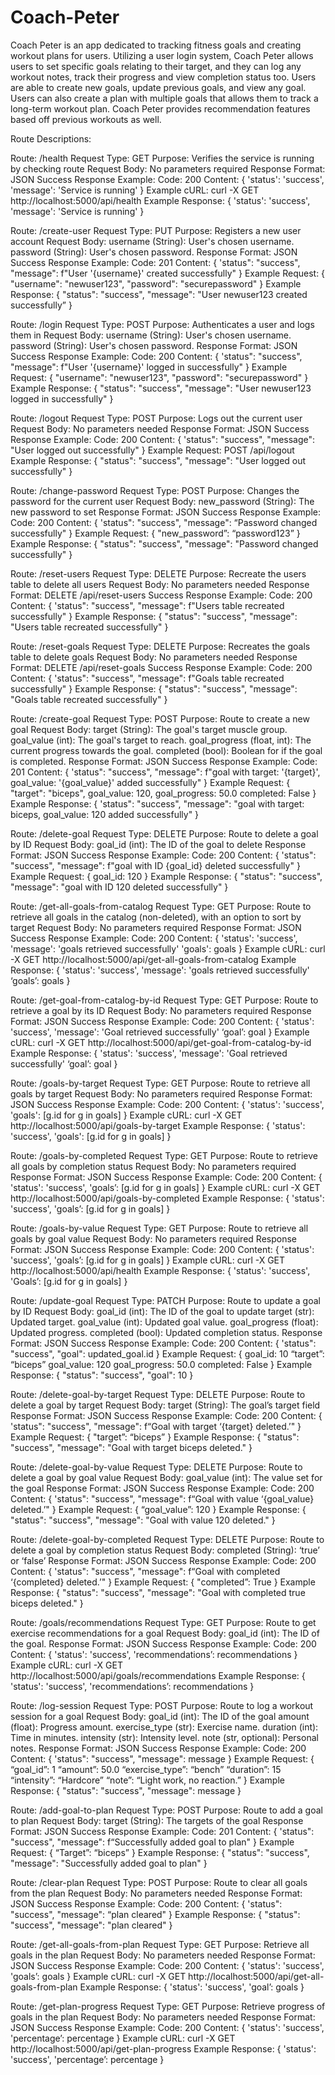 # Coach-Peter
Coach Peter is an app dedicated to tracking fitness goals and creating workout plans for users. Utilizing a user login system, Coach Peter allows users to set specific goals relating to their target, and they can log any workout notes, track their progress and view completion status too. Users are able to create new goals, update previous goals, and view any goal. Users can also create a plan with multiple goals that allows them to track a long-term workout plan. Coach Peter provides recommendation features based off previous workouts as well. 


Route Descriptions:

Route: /health
    Request Type: GET
    Purpose: Verifies the service is running by checking route
    Request Body: No parameters required
    Response Format: JSON
    Success Response Example: 
        Code: 200
        Content: {
            'status': 'success',
            'message': 'Service is running'
        }
    Example cURL: curl -X GET http://localhost:5000/api/health
    Example Response: {
        'status': 'success',
        'message': 'Service is running'
    }


Route: /create-user
    Request Type: PUT
    Purpose: Registers a new user account
    Request Body: 
    username (String): User's chosen username. 
    password (String): User's chosen password. 
    Response Format: JSON
    Success Response Example: 
        Code: 201 
        Content: {
            'status": "success",
            "message": f"User '{username}' created successfully"
        }
    Example Request: {
        "username": "newuser123",
        "password": "securepassword"
    }
    Example Response: {
        "status": "success",
        "message": "User newuser123 created successfully”
    } 


Route: /login
    Request Type: POST
    Purpose: Authenticates a user and logs them in
    Request Body: 
    username (String): User's chosen username. 
    password (String): User's chosen password. 
    Response Format: JSON
    Success Response Example: 
        Code: 200
        Content: {
            'status": "success",
            "message": f"User '{username}' logged in successfully"
        }
    Example Request: {
        "username": "newuser123",
        "password": "securepassword"
    }
    Example Response: {
        "status": "success",
        "message": "User newuser123 logged in successfully"
    } 


Route: /logout
    Request Type: POST
    Purpose: Logs out the current user
    Request Body: No parameters needed 
    Response Format: JSON
    Success Response Example: 
        Code: 200
        Content: {
            'status": "success",
            "message": "User logged out successfully"
        }
    Example Request: POST /api/logout
    Example Response: {
        "status": "success",
        "message": "User logged out successfully"
    } 


Route: /change-password
    Request Type: POST
    Purpose: Changes the password for the current user
    Request Body: 
    new_password (String): The new password to set
    Response Format: JSON
    Success Response Example: 
        Code: 200
        Content: {
            'status": "success",
            "message": “Password changed successfully"
        }
    Example Request: {
        "new_password”: “password123”
    }
    Example Response: {
        "status": "success",
        "message": "Password changed successfully"
    } 


Route: /reset-users
    Request Type: DELETE
    Purpose: Recreate the users table to delete all users
    Request Body: No parameters needed
    Response Format: DELETE /api/reset-users
    Success Response Example: 
        Code: 200
        Content: {
            'status": "success",
            "message": f"Users table recreated successfully"
        }
    Example Response: {
        "status": "success",
        "message": "Users table recreated successfully"
    } 


Route: /reset-goals
    Request Type: DELETE
    Purpose: Recreates the goals table to delete goals
    Request Body: No parameters needed
    Response Format: DELETE /api/reset-goals
    Success Response Example: 
        Code: 200
        Content: {
            'status": "success",
            "message": f"Goals table recreated successfully"
        }
    Example Response: {
        "status": "success",
        "message": "Goals table recreated successfully"
    } 


Route: /create-goal
    Request Type: POST
    Purpose: Route to create a new goal
    Request Body: 
    target (String): The goal's target muscle group.
    goal_value (int): The goal's target to reach.
    goal_progress (float, int): The current progress towards the goal.
    completed (bool): Boolean for if the goal is completed.
    Response Format: JSON
    Success Response Example: 
        Code: 201
        Content: {
            'status": "success",
            "message": f"goal with target: '{target}', goal_value: '{goal_value}' added successfully"
        }
    Example Request: {
        "target": "biceps",
        goal_value: 120,
        goal_progress: 50.0
        completed: False
    }
    Example Response: {
        'status": "success",
        "message": "goal with target: biceps, goal_value: 120 added successfully"
    } 


Route: /delete-goal
    Request Type: DELETE
    Purpose: Route to delete a goal by ID
    Request Body: 
    goal_id (int): The ID of the goal to delete 
    Response Format: JSON
    Success Response Example: 
        Code: 200
        Content: {
            'status": "success",
            "message": f"goal with ID {goal_id} deleted successfully"
        }
    Example Request: {
        goal_id: 120
    }
    Example Response: {
        "status": "success",
        "message": "goal with ID 120 deleted successfully"
    } 


Route: /get-all-goals-from-catalog
    Request Type: GET
    Purpose: Route to retrieve all goals in the catalog (non-deleted), with an option to sort by target
    Request Body: No parameters required
    Response Format: JSON
    Success Response Example: 
        Code: 200
        Content: {
            'status': 'success',
            'message': 'goals retrieved successfully'
            'goals': goals
        }
    Example cURL: curl -X GET http://localhost:5000/api/get-all-goals-from-catalog
    Example Response: {
        'status': 'success',
        'message': 'goals retrieved successfully'
        ‘goals’: goals
    }


Route: /get-goal-from-catalog-by-id
    Request Type: GET
    Purpose: Route to retrieve a goal by its ID
    Request Body: No parameters required
    Response Format: JSON
    Success Response Example: 
        Code: 200
        Content: {
            'status': 'success',
            'message': 'Goal retrieved successfully'
            ‘goal’: goal
        }
    Example cURL: curl -X GET http://localhost:5000/api/get-goal-from-catalog-by-id
    Example Response: {
        'status': 'success',
        'message': 'Goal retrieved successfully'
        ‘goal’: goal
    }


Route: /goals-by-target
    Request Type: GET
    Purpose: Route to retrieve all goals by target
    Request Body: No parameters required
    Response Format: JSON
    Success Response Example: 
        Code: 200
        Content: {
            'status': 'success',
            'goals': [g.id for g in goals]
        }
    Example cURL: curl -X GET http://localhost:5000/api/goals-by-target
    Example Response: {
        'status': 'success',
        'goals': [g.id for g in goals]
    }


Route: /goals-by-completed
    Request Type: GET
    Purpose: Route to retrieve all goals by completion status 
    Request Body: No parameters required
    Response Format: JSON
    Success Response Example: 
        Code: 200
        Content: {
            'status': 'success',
            'goals’: [g.id for g in goals]
        }
    Example cURL: curl -X GET http://localhost:5000/api/goals-by-completed
    Example Response: {
        'status': 'success',
        'goals’: [g.id for g in goals]
    }


Route: /goals-by-value
    Request Type: GET
    Purpose: Route to retrieve all goals by goal value
    Request Body: No parameters required
    Response Format: JSON
    Success Response Example: 
        Code: 200
        Content: {
            'status': 'success',
            'goals’: [g.id for g in goals]
        }
    Example cURL: curl -X GET http://localhost:5000/api/health
    Example Response: {
        'status': 'success',
        'Goals’: [g.id for g in goals]
    }




Route: /update-goal
    Request Type: PATCH
    Purpose: Route to update a goal by ID
    Request Body: 
    goal_id (int): The ID of the goal to update
    target (str): Updated target.
    goal_value (int): Updated goal value.
    goal_progress (float): Updated progress.
    completed (bool): Updated completion status.
    Response Format: JSON
    Success Response Example: 
        Code: 200
        Content: {
            'status": "success",
            "goal": updated_goal.id
        }
    Example Request: {
        goal_id: 10
        “target”: “biceps”
        goal_value: 120
        goal_progress: 50.0
        completed: False
    }
    Example Response: {
        "status": "success",
        "goal": 10
    } 


Route: /delete-goal-by-target
    Request Type: DELETE
    Purpose: Route to delete a goal by target
    Request Body: 
    target (String): The goal’s target field
    Response Format: JSON
    Success Response Example: 
        Code: 200
        Content: {
            'status": "success",
            "message": f“Goal with target ‘{target} deleted.’"
        }
    Example Request: {
        "target”: “biceps”
    }
    Example Response: {
        "status": "success",
        "message": "Goal with target biceps deleted."
    } 


Route: /delete-goal-by-value
    Request Type: DELETE
    Purpose: Route to delete a goal by goal value
    Request Body: 
    goal_value (int): The value set for the goal
    Response Format: JSON
    Success Response Example: 
        Code: 200
        Content: {
            'status": "success",
            "message": f“Goal with value ‘{goal_value} deleted.’"
        }
    Example Request: {
        “goal_value”: 120
    }
    Example Response: {
        "status": "success",
        "message": "Goal with value 120 deleted."
    }


Route: /delete-goal-by-completed
    Request Type: DELETE
    Purpose: Route to delete a goal by completion status
    Request Body: 
    completed (String): ‘true’ or ‘false’
    Response Format: JSON
    Success Response Example: 
        Code: 200
        Content: {
            'status": "success",
            "message": f“Goal with completed ‘{completed} deleted.’"
        }
    Example Request: {
        "completed”: True
    }
    Example Response: {
        "status": "success",
        "message": "Goal with completed true biceps deleted."
    }


Route: /goals/recommendations
    Request Type: GET
    Purpose: Route to get exercise recommendations for a goal
    Request Body: 
    goal_id (int): The ID of the goal.
    Response Format: JSON
    Success Response Example: 
        Code: 200
        Content: {
            'status': 'success',
            'recommendations’: recommendations
        }
    Example cURL: curl -X GET http://localhost:5000/api/goals/recommendations
    Example Response: {
        'status': 'success',
        'recommendations’: recommendations
    }


Route: /log-session
    Request Type: POST
    Purpose: Route to log a workout session for a goal
    Request Body: 
    goal_id (int): The ID of the goal
    amount (float): Progress amount.
    exercise_type (str): Exercise name.
    duration (int): Time in minutes.
    intensity (str): Intensity level.
    note (str, optional): Personal notes.
    Response Format: JSON
    Success Response Example: 
        Code: 200
        Content: {
            'status": "success",
            "message": message
        }
    Example Request: {
        “goal_id”: 1
        “amount”: 50.0
        “exercise_type”: “bench”
        “duration”: 15
        “intensity”: “Hardcore”
        “note”: “Light work, no reaction.”
    }
    Example Response: {
        "status": "success",
        "message": message
    } 


Route: /add-goal-to-plan
    Request Type: POST
    Purpose: Route to add a goal to plan
    Request Body: 
    target (String): The targets of the goal
    Response Format: JSON
    Success Response Example: 
        Code: 201
        Content: {
            'status": "success",
            "message": f“Successfully added goal to plan"
        }
    Example Request: {
        “Target”: “biceps”
    }
    Example Response: {
        "status": "success",
        "message": "Successfully added goal to plan"
    } 


Route: /clear-plan
    Request Type: POST
    Purpose: Route to clear all goals from the plan
    Request Body: No parameters needed
    Response Format: JSON
    Success Response Example: 
        Code: 200
        Content: {
            'status": "success",
            "message": “plan cleared"
        }
    Example Response: {
        "status": "success",
        "message": "plan cleared"
    } 


Route: /get-all-goals-from-plan
    Request Type: GET
    Purpose: Retrieve all goals in the plan
    Request Body: No parameters needed
    Response Format: JSON
    Success Response Example: 
        Code: 200
        Content: {
            'status': 'success',
            'goals’: goals
        }
    Example cURL: curl -X GET http://localhost:5000/api/get-all-goals-from-plan
    Example Response: {
        'status': 'success',
        'goal’: goals
    }


Route: /get-plan-progress
    Request Type: GET
    Purpose: Retrieve progress of goals in the plan
    Request Body: No parameters needed 
    Response Format: JSON
    Success Response Example: 
        Code: 200
        Content: {
            'status': 'success',
            'percentage’: percentage
        }
    Example cURL: curl -X GET http://localhost:5000/api/get-plan-progress
    Example Response: {
        'status': 'success',
        'percentage’: percentage
    }